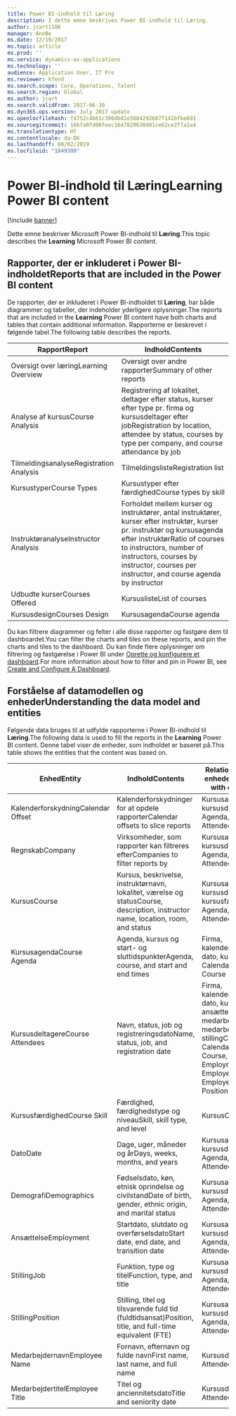 ```yaml
---
title: Power BI-indhold til Læring
description: I dette emne beskrives Power BI-indhold til Læring.
author: jcart1106
manager: AnnBe
ms.date: 12/19/2017
ms.topic: article
ms.prod: ''
ms.service: dynamics-ax-applications
ms.technology: ''
audience: Application User, IT Pro
ms.reviewer: kfend
ms.search.scope: Core, Operations, Talent
ms.search.region: Global
ms.author: jcart
ms.search.validFrom: 2017-06-30
ms.dyn365.ops.version: July 2017 update
ms.openlocfilehash: f4752c4b61c396db82e5804292607f142bfbe691
ms.sourcegitcommit: 16bfa0fd08feec1647829630401ce62ce2ffa1a4
ms.translationtype: HT
ms.contentlocale: da-DK
ms.lasthandoff: 08/02/2019
ms.locfileid: "1849399"
---
```

# <a name="learning-power-bi-content"></a><span data-ttu-id="2301f-103">Power BI-indhold til Læring</span><span class="sxs-lookup"><span data-stu-id="2301f-103">Learning Power BI content</span></span>

[!include [banner](../includes/banner.md)]

<span data-ttu-id="2301f-104">Dette emne beskriver Microsoft Power BI-indhold til **Læring**.</span><span class="sxs-lookup"><span data-stu-id="2301f-104">This topic describes the **Learning** Microsoft Power BI content.</span></span>

## <a name="reports-that-are-included-in-the-power-bi-content"></a><span data-ttu-id="2301f-105">Rapporter, der er inkluderet i Power BI-indholdet</span><span class="sxs-lookup"><span data-stu-id="2301f-105">Reports that are included in the Power BI content</span></span>

<span data-ttu-id="2301f-106">De rapporter, der er inkluderet i Power BI-indholdet til **Læring**, har både diagrammer og tabeller, der indeholder yderligere oplysninger.</span><span class="sxs-lookup"><span data-stu-id="2301f-106">The reports that are included in the **Learning** Power BI content have both charts and tables that contain additional information.</span></span> <span data-ttu-id="2301f-107">Rapporterne er beskrevet i følgende tabel.</span><span class="sxs-lookup"><span data-stu-id="2301f-107">The following table describes the reports.</span></span>

| <span data-ttu-id="2301f-108">Rapport</span><span class="sxs-lookup"><span data-stu-id="2301f-108">Report</span></span>                | <span data-ttu-id="2301f-109">Indhold</span><span class="sxs-lookup"><span data-stu-id="2301f-109">Contents</span></span> |
|-----------------------|----------|
| <span data-ttu-id="2301f-110">Oversigt over læring</span><span class="sxs-lookup"><span data-stu-id="2301f-110">Learning Overview</span></span>     | <span data-ttu-id="2301f-111">Oversigt over andre rapporter</span><span class="sxs-lookup"><span data-stu-id="2301f-111">Summary of other reports</span></span> |
| <span data-ttu-id="2301f-112">Analyse af kursus</span><span class="sxs-lookup"><span data-stu-id="2301f-112">Course Analysis</span></span>       | <span data-ttu-id="2301f-113">Registrering af lokalitet, deltager efter status, kurser efter type pr. firma og kursusdeltager efter job</span><span class="sxs-lookup"><span data-stu-id="2301f-113">Registration by location, attendee by status, courses by type per company, and course attendance by job</span></span> |
| <span data-ttu-id="2301f-114">Tilmeldingsanalyse</span><span class="sxs-lookup"><span data-stu-id="2301f-114">Registration Analysis</span></span> | <span data-ttu-id="2301f-115">Tilmeldingsliste</span><span class="sxs-lookup"><span data-stu-id="2301f-115">Registration list</span></span> |
| <span data-ttu-id="2301f-116">Kursustyper</span><span class="sxs-lookup"><span data-stu-id="2301f-116">Course Types</span></span>          | <span data-ttu-id="2301f-117">Kursustyper efter færdighed</span><span class="sxs-lookup"><span data-stu-id="2301f-117">Course types by skill</span></span> |
| <span data-ttu-id="2301f-118">Instruktøranalyse</span><span class="sxs-lookup"><span data-stu-id="2301f-118">Instructor Analysis</span></span>   | <span data-ttu-id="2301f-119">Forholdet mellem kurser og instruktører, antal instruktører, kurser efter instruktør, kurser pr. instruktør og kursusagenda efter instruktør</span><span class="sxs-lookup"><span data-stu-id="2301f-119">Ratio of courses to instructors, number of instructors, courses by instructor, courses per instructor, and course agenda by instructor</span></span> |
| <span data-ttu-id="2301f-120">Udbudte kurser</span><span class="sxs-lookup"><span data-stu-id="2301f-120">Courses Offered</span></span>       | <span data-ttu-id="2301f-121">Kursusliste</span><span class="sxs-lookup"><span data-stu-id="2301f-121">List of courses</span></span> |
| <span data-ttu-id="2301f-122">Kursusdesign</span><span class="sxs-lookup"><span data-stu-id="2301f-122">Courses Design</span></span>        | <span data-ttu-id="2301f-123">Kursusagenda</span><span class="sxs-lookup"><span data-stu-id="2301f-123">Course agenda</span></span> |

<span data-ttu-id="2301f-124">Du kan filtrere diagrammer og felter i alle disse rapporter og fastgøre dem til dashboardet.</span><span class="sxs-lookup"><span data-stu-id="2301f-124">You can filter the charts and tiles on these reports, and pin the charts and tiles to the dashboard.</span></span> <span data-ttu-id="2301f-125">Du kan finde flere oplysninger om filtrering og fastgørelse i Power BI under [Oprette og konfigurere et dashboard](https://powerbi.microsoft.com/guided-learning/powerbi-learning-4-2-create-configure-dashboards).</span><span class="sxs-lookup"><span data-stu-id="2301f-125">For more information about how to filter and pin in Power BI, see [Create and Configure A Dashboard](https://powerbi.microsoft.com/guided-learning/powerbi-learning-4-2-create-configure-dashboards).</span></span>

## <a name="understanding-the-data-model-and-entities"></a><span data-ttu-id="2301f-126">Forståelse af datamodellen og enheder</span><span class="sxs-lookup"><span data-stu-id="2301f-126">Understanding the data model and entities</span></span>

<span data-ttu-id="2301f-127">Følgende data bruges til at udfylde rapporterne i Power BI-indhold til **Læring**.</span><span class="sxs-lookup"><span data-stu-id="2301f-127">The following data is used to fill the reports in the **Learning** Power BI content.</span></span> <span data-ttu-id="2301f-128">Denne tabel viser de enheder, som indholdet er baseret på.</span><span class="sxs-lookup"><span data-stu-id="2301f-128">This table shows the entities that the content was based on.</span></span>

| <span data-ttu-id="2301f-129">Enhed</span><span class="sxs-lookup"><span data-stu-id="2301f-129">Entity</span></span>           | <span data-ttu-id="2301f-130">Indhold</span><span class="sxs-lookup"><span data-stu-id="2301f-130">Contents</span></span>                                                         | <span data-ttu-id="2301f-131">Relationer med andre enheder</span><span class="sxs-lookup"><span data-stu-id="2301f-131">Relationships with other entities</span></span> |
|------------------|------------------------------------------------------------------|-----------------------------------|
| <span data-ttu-id="2301f-132">Kalenderforskydning</span><span class="sxs-lookup"><span data-stu-id="2301f-132">Calendar Offset</span></span>  | <span data-ttu-id="2301f-133">Kalenderforskydninger for at opdele rapporter</span><span class="sxs-lookup"><span data-stu-id="2301f-133">Calendar offsets to slice reports</span></span>                                | <span data-ttu-id="2301f-134">Kursusagenda, kursusdeltagere</span><span class="sxs-lookup"><span data-stu-id="2301f-134">Course Agenda, Course Attendees</span></span> |
| <span data-ttu-id="2301f-135">Regnskab</span><span class="sxs-lookup"><span data-stu-id="2301f-135">Company</span></span>          | <span data-ttu-id="2301f-136">Virksomheder, som rapporter kan filtreres efter</span><span class="sxs-lookup"><span data-stu-id="2301f-136">Companies to filter reports by</span></span>                                   | <span data-ttu-id="2301f-137">Kursusagenda, kursusdeltagere</span><span class="sxs-lookup"><span data-stu-id="2301f-137">Course Agenda, Course Attendees</span></span> |
| <span data-ttu-id="2301f-138">Kursus</span><span class="sxs-lookup"><span data-stu-id="2301f-138">Course</span></span>           | <span data-ttu-id="2301f-139">Kursus, beskrivelse, instruktørnavn, lokalitet, værelse og status</span><span class="sxs-lookup"><span data-stu-id="2301f-139">Course, description, instructor name, location, room, and status</span></span> | <span data-ttu-id="2301f-140">Kursusagenda, kursusdeltagere, kursusfærdighed</span><span class="sxs-lookup"><span data-stu-id="2301f-140">Course Agenda, Course Attendees, Course Skill</span></span> |
| <span data-ttu-id="2301f-141">Kursusagenda</span><span class="sxs-lookup"><span data-stu-id="2301f-141">Course Agenda</span></span>    | <span data-ttu-id="2301f-142">Agenda, kursus og start- og sluttidspunkter</span><span class="sxs-lookup"><span data-stu-id="2301f-142">Agenda, course, and start and end times</span></span>                          | <span data-ttu-id="2301f-143">Firma, kalenderforskydning, dato, kursus</span><span class="sxs-lookup"><span data-stu-id="2301f-143">Company, Calendar Offset, Date, Course</span></span> |
| <span data-ttu-id="2301f-144">Kursusdeltagere</span><span class="sxs-lookup"><span data-stu-id="2301f-144">Course Attendees</span></span> | <span data-ttu-id="2301f-145">Navn, status, job og registreringsdato</span><span class="sxs-lookup"><span data-stu-id="2301f-145">Name, status, job, and registration date</span></span>                         | <span data-ttu-id="2301f-146">Firma, kalenderforskydning, dato, kursus, demografi, ansættelse, kursus, medarbejdernavn, medarbejdertitel, job, stilling</span><span class="sxs-lookup"><span data-stu-id="2301f-146">Company, Calendar Offset, Date, Course, Demographics, Employment, Course, Employee Name, Employee Title, Job, Position</span></span> |
| <span data-ttu-id="2301f-147">Kursusfærdighed</span><span class="sxs-lookup"><span data-stu-id="2301f-147">Course Skill</span></span>     | <span data-ttu-id="2301f-148">Færdighed, færdighedstype og niveau</span><span class="sxs-lookup"><span data-stu-id="2301f-148">Skill, skill type, and level</span></span>                                     | <span data-ttu-id="2301f-149">Kursus</span><span class="sxs-lookup"><span data-stu-id="2301f-149">Course</span></span> |
| <span data-ttu-id="2301f-150">Dato</span><span class="sxs-lookup"><span data-stu-id="2301f-150">Date</span></span>             | <span data-ttu-id="2301f-151">Dage, uger, måneder og år</span><span class="sxs-lookup"><span data-stu-id="2301f-151">Days, weeks, months, and years</span></span>                                   | <span data-ttu-id="2301f-152">Kursusagenda, kursusdeltagere</span><span class="sxs-lookup"><span data-stu-id="2301f-152">Course Agenda, Course Attendees</span></span> |
| <span data-ttu-id="2301f-153">Demografi</span><span class="sxs-lookup"><span data-stu-id="2301f-153">Demographics</span></span>     | <span data-ttu-id="2301f-154">Fødselsdato, køn, etnisk oprindelse og civilstand</span><span class="sxs-lookup"><span data-stu-id="2301f-154">Date of birth, gender, ethnic origin, and marital status</span></span>         | <span data-ttu-id="2301f-155">Kursusagenda, kursusdeltagere</span><span class="sxs-lookup"><span data-stu-id="2301f-155">Course Agenda, Course Attendees</span></span> |
| <span data-ttu-id="2301f-156">Ansættelse</span><span class="sxs-lookup"><span data-stu-id="2301f-156">Employment</span></span>       | <span data-ttu-id="2301f-157">Startdato, slutdato og overførselsdato</span><span class="sxs-lookup"><span data-stu-id="2301f-157">Start date, end date, and transition date</span></span>                        | <span data-ttu-id="2301f-158">Kursusagenda, kursusdeltagere</span><span class="sxs-lookup"><span data-stu-id="2301f-158">Course Agenda, Course Attendees</span></span> |
| <span data-ttu-id="2301f-159">Stilling</span><span class="sxs-lookup"><span data-stu-id="2301f-159">Job</span></span>              | <span data-ttu-id="2301f-160">Funktion, type og titel</span><span class="sxs-lookup"><span data-stu-id="2301f-160">Function, type, and title</span></span>                                        | <span data-ttu-id="2301f-161">Kursusagenda, kursusdeltagere</span><span class="sxs-lookup"><span data-stu-id="2301f-161">Course Agenda, Course Attendees</span></span> |
| <span data-ttu-id="2301f-162">Stilling</span><span class="sxs-lookup"><span data-stu-id="2301f-162">Position</span></span>         | <span data-ttu-id="2301f-163">Stilling, titel og tilsvarende fuld tid (fuldtidsansat)</span><span class="sxs-lookup"><span data-stu-id="2301f-163">Position, title, and full-time equivalent (FTE)</span></span>                  | <span data-ttu-id="2301f-164">Kursusagenda, kursusdeltagere</span><span class="sxs-lookup"><span data-stu-id="2301f-164">Course Agenda, Course Attendees</span></span> |
| <span data-ttu-id="2301f-165">Medarbejdernavn</span><span class="sxs-lookup"><span data-stu-id="2301f-165">Employee Name</span></span>    | <span data-ttu-id="2301f-166">Fornavn, efternavn og fulde navn</span><span class="sxs-lookup"><span data-stu-id="2301f-166">First name, last name, and full name</span></span>                             | <span data-ttu-id="2301f-167">Kursusdeltagere</span><span class="sxs-lookup"><span data-stu-id="2301f-167">Course Attendees</span></span> |
| <span data-ttu-id="2301f-168">Medarbejdertitel</span><span class="sxs-lookup"><span data-stu-id="2301f-168">Employee Title</span></span>   | <span data-ttu-id="2301f-169">Titel og anciennitetsdato</span><span class="sxs-lookup"><span data-stu-id="2301f-169">Title and seniority date</span></span>                                         | <span data-ttu-id="2301f-170">Kursusdeltagere</span><span class="sxs-lookup"><span data-stu-id="2301f-170">Course Attendees</span></span> |
